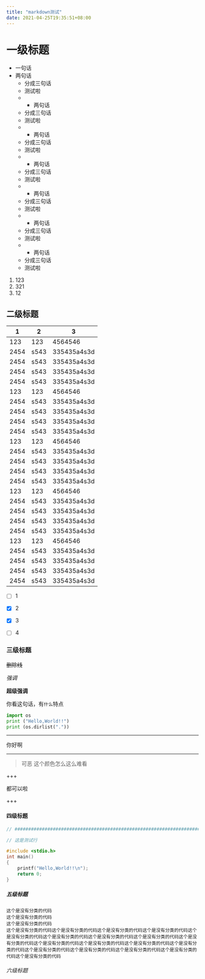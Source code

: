 ```yaml
---
title: "markdown测试"
date: 2021-04-25T19:35:51+08:00
---
```




# 一级标题

+ 一句话
+ 两句话
  + 分成三句话
  + 测试啦
  + + 两句话
  + 分成三句话
  + 测试啦
  + + 两句话
  + 分成三句话
  + 测试啦
  + + 两句话
  + 分成三句话
  + 测试啦
  + + 两句话
  + 分成三句话
  + 测试啦
  + + 两句话
  + 分成三句话
  + 测试啦
  + + 两句话
  + 分成三句话
  + 测试啦

1. 123
2. 321
3. 12



## 二级标题



| 1    | 2    | 3           |
| ---- | ---- | ----------- |
| 123  | 123  | 4564546     |
| 2454 | s543 | 335435a4s3d |
| 2454 | s543 | 335435a4s3d |
| 2454 | s543 | 335435a4s3d |
| 2454 | s543 | 335435a4s3d |
| 123  | 123  | 4564546     |
| 2454 | s543 | 335435a4s3d |
| 2454 | s543 | 335435a4s3d |
| 2454 | s543 | 335435a4s3d |
| 2454 | s543 | 335435a4s3d |
| 123  | 123  | 4564546     |
| 2454 | s543 | 335435a4s3d |
| 2454 | s543 | 335435a4s3d |
| 2454 | s543 | 335435a4s3d |
| 2454 | s543 | 335435a4s3d |
| 123  | 123  | 4564546     |
| 2454 | s543 | 335435a4s3d |
| 2454 | s543 | 335435a4s3d |
| 2454 | s543 | 335435a4s3d |
| 2454 | s543 | 335435a4s3d |
| 123  | 123  | 4564546     |
| 2454 | s543 | 335435a4s3d |
| 2454 | s543 | 335435a4s3d |
| 2454 | s543 | 335435a4s3d |
| 2454 | s543 | 335435a4s3d |





- [ ] 1
- [x] 2
- [x] 3
- [ ] 4



### 三级标题

~~删除线~~

*强调*

**超级强调**

你看这句话，有`什么`特点

```Python
import os
print ("Hello,World!!")
print (os.dirlist("."))
```



---

你好啊

---

> 可恶 这个颜色怎么这么难看



+++

都可以啦

+++



#### 四级标题



```C
// #####################################################################################################################################################################################################################

// 这是测试行

#include <stdio.h>
int main()
{
    printf("Hello,World!!\n");
    return 0;
}
```





##### 五级标题

```
这个是没有分类的代码
这个是没有分类的代码
这个是没有分类的代码
这个是没有分类的代码这个是没有分类的代码这个是没有分类的代码这个是没有分类的代码这个是没有分类的代码这个是没有分类的代码这个是没有分类的代码这个是没有分类的代码这个是没有分类的代码这个是没有分类的代码这个是没有分类的代码这个是没有分类的代码这个是没有分类的代码这个是没有分类的代码这个是没有分类的代码这个是没有分类的代码这个是没有分类的代码这个是没有分类的代码
```



###### 六级标题





